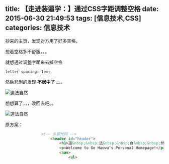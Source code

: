 title: 【走进装逼学：】通过CSS字距调整空格
date: 2015-06-30 21:49:53
tags: [信息技术,CSS]
categories: 信息技术
---


抄来的主页，发现对方用了好多空格，

想着空格多不舒服。。。

就想通过调整字距来去掉空格


```sh
letter-spacing: 1em;
```


然后悲剧的发现 **不居中了** 。。。

![道法自然](//dn-nimages.qbox.me/2015/06/imitation_of_nature1.png)

<!-- more -->

想想算了，，，改回去吧。。


![道法自然](//dn-nimages.qbox.me/2015/06/imitation_of_nature2.png)


原方案：
```html
				<!-- 头部代码 -->
					<header id="header">
						<h1>道&nbsp;&nbsp;法&nbsp;&nbsp;自&nbsp;&nbsp;然</h1>
						<p>Welcome to Ge Haowu's Personal Homepage!</p>
						<nav>
							<ul>
```